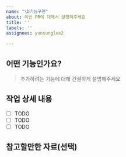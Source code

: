 ```yaml
---
name: "\b기능구현"
about: 이번 PR에 대해서 설명해주세요
title: ''
labels: ''
assignees: yunsunglee2

---
```


## 어떤 기능인가요?

> 추가하려는 기능에 대해 간결하게 설명해주세요

## 작업 상세 내용

- [ ] TODO
- [ ] TODO
- [ ] TODO

## 참고할만한 자료(선택)
